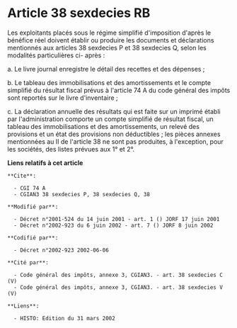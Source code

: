 # Article 38 sexdecies RB

Les exploitants placés sous le régime simplifié d'imposition d'après le bénéfice réel doivent établir ou produire les
documents et déclarations mentionnés aux articles 38 sexdecies P et 38 sexdecies Q, selon les modalités particulières ci-
après :

a. Le livre journal enregistre le détail des recettes et des dépenses ;

b. Le tableau des immobilisations et des amortissements et le compte simplifié du résultat fiscal prévus à l'article 74 A du
code général des impôts sont reportés sur le livre d'inventaire ;

c. La déclaration annuelle des résultats qui est faite sur un imprimé établi par l'administration comporte un compte
simplifié de résultat fiscal, un tableau des immobilisations et des amortissements, un relevé des provisions et un état des
provisions non déductibles ; les pièces annexes mentionnées au II de l'article 38 ne sont pas produites, à l'exception, pour
les sociétés, des listes prévues aux 1° et 2°.

**Liens relatifs à cet article**

	**Cite**:

	  - CGI 74 A
	  - CGIAN3 38 sexdecies P, 38 sexdecies Q, 38

	**Modifié par**:

	  - Décret n°2001-524 du 14 juin 2001 - art. 1 () JORF 17 juin 2001
	  - Décret n°2002-923 du 6 juin 2002 - art. 7 () JORF 8 juin 2002

	**Codifié par**:

	  - Décret n°2002-923 2002-06-06

	**Cité par**:

	  - Code général des impôts, annexe 3, CGIAN3. - art. 38 sexdecies C (V)
	  - Code général des impôts, annexe 3, CGIAN3. - art. 38 sexdecies V (V)

	**Liens**:

	  - HISTO: Edition du 31 mars 2002
